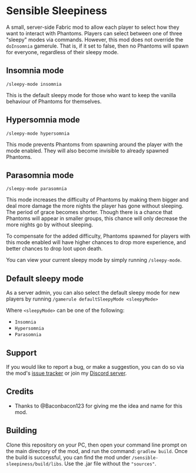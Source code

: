 # Sensible Sleepiness
A small, server-side Fabric mod to allow each player to select how they want to interact with Phantoms. Players can select between one of three "sleepy" modes via commands. However, this mod does not override the `doInsomnia` gamerule. That is, if it set to false, then no Phantoms will spawn for everyone, regardless of their sleepy mode.

## Insomnia mode

`/sleepy-mode insomnia`

This is the default sleepy mode for those who want to keep the vanilla behaviour of Phantoms for themselves.

## Hypersomnia mode

`/sleepy-mode hypersomnia`

This mode prevents Phantoms from spawning around the player with the mode enabled. They will also become invisible to already spawned Phantoms.

## Parasomnia mode

`/sleepy-mode parasomnia`

This mode increases the difficulty of Phantoms by making them bigger and deal more damage the more nights the player has gone without sleeping. The period of grace becomes shorter. Though there is a chance that Phantoms will appear in smaller groups, this chance will only decrease the more nights go by without sleeping. 

To compensate for the added difficulty, Phantoms spawned for players with this mode enabled will have higher chances to drop more experience, and better chances to drop loot upon death.

You can view your current sleepy mode by simply running
`/sleepy-mode`.

## Default sleepy mode

As a server admin, you can also select the default sleepy mode for new players by running
`/gamerule defaultSleepyMode <sleepyMode>`

Where `<sleepyMode>` can be one of the following:

- `Insomnia`
- `Hypersomnia`
- `Parasomnia`

## Support

If you would like to report a bug, or make a suggestion, you can do so via the mod's [issue tracker](https://github.com/ArkoSammy12/sensible-sleepiness/issues) or join my [Discord server](https://discord.gg/wScNgcvJ3y). 


## Credits

- Thanks to @Baconbacon123 for giving me the idea and name for this mod.

## Building

Clone this repository on your PC, then open your command line prompt on the main directory of the mod, and run the command: `gradlew build`. Once the build is successful, you can find the mod under `/sensible-sleepiness/build/libs`. Use the .jar file without the `"sources"`.
